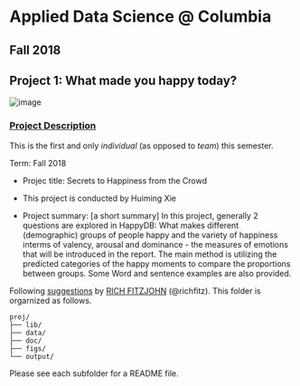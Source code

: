# Applied Data Science @ Columbia
## Fall 2018
## Project 1: What made you happy today?

![image](figs/title.jpeg)

### [Project Description](doc/)
This is the first and only *individual* (as opposed to *team*) this semester. 

Term: Fall 2018

+ Projec title: Secrets to Happiness from the Crowd
+ This project is conducted by Huiming Xie

+ Project summary: [a short summary] In this project, generally 2 questions are explored in HappyDB: What makes different (demographic) groups of people happy and the variety of happiness interms of valency, arousal and dominance - the measures of emotions that will be introduced in the report. The main method is utilizing the predicted categories of the happy moments to compare the proportions between groups. Some Word and sentence examples are also provided.

Following [suggestions](http://nicercode.github.io/blog/2013-04-05-projects/) by [RICH FITZJOHN](http://nicercode.github.io/about/#Team) (@richfitz). This folder is orgarnized as follows.

```
proj/
├── lib/
├── data/
├── doc/
├── figs/
└── output/
```

Please see each subfolder for a README file.
